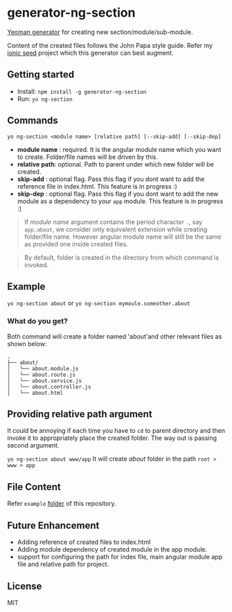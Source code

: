 # generator-ng-section

[Yeoman generator](http://yeoman.io/generators/) for creating new section/module/sub-module.

Content of the created files follows the John Papa style guide. Refer my [ionic seed](https://github.com/amiteshhh/ionicseed) project which this generator can best augment.

## Getting started

- Install: `npm install -g generator-ng-section`
- Run: `yo ng-section`


## Commands

`yo ng-section <module name> [relative path] [--skip-add] [--skip-dep]`
* __module name__ : required. It is the angular module name which you want to create. Folder/file names will be driven by this.
* __relative path__: optional. Path to parent under which new folder will be created.
* __skip-add__ : optional flag. Pass this flag if you dont want to add the reference file in index.html. This feature is in progress :)
* __skip-dep__ : optional flag. Pass this flag if you dont want to add the new module as a dependency to your `app` module. This feature is in progress :)

> If _module name_ argument contains the period character `.`, say `app.about`, we consider only equivalent extension while creating folder/file name.
  However angular module name will still be the same as provided one inside created files.


>By default, folder is created in the directory from which command is invoked.


## Example
 `yo ng-section about` or `yo ng-section mymoule.someother.about`

### What do you get?

Both command will create a folder named 'about'and other relevant files as shown below:

```
.
├── about/
│   └── about.module.js
│   └── about.route.js
│   └── about.service.js
│   └── about.controller.js
│   └── about.html

```

## Providing relative path argument

It could be annoying if each time you have to `cd` to parent directory and then invoke it to appropriately place the created folder. The way out is passing second argument.

`yo ng-section about www/app`
It will create _about_ folder in the path `root > www > app`


## File Content
Refer `example` [folder](https://github.com/amiteshhh/generator-ng-section/tree/master/example) of this repository.

## Future Enhancement

* Adding reference of created files to index.html
* Adding module dependency of created module in the app module.
* support for configuring the path for index file, main angular module app file and relative path for project.

## License

MIT
